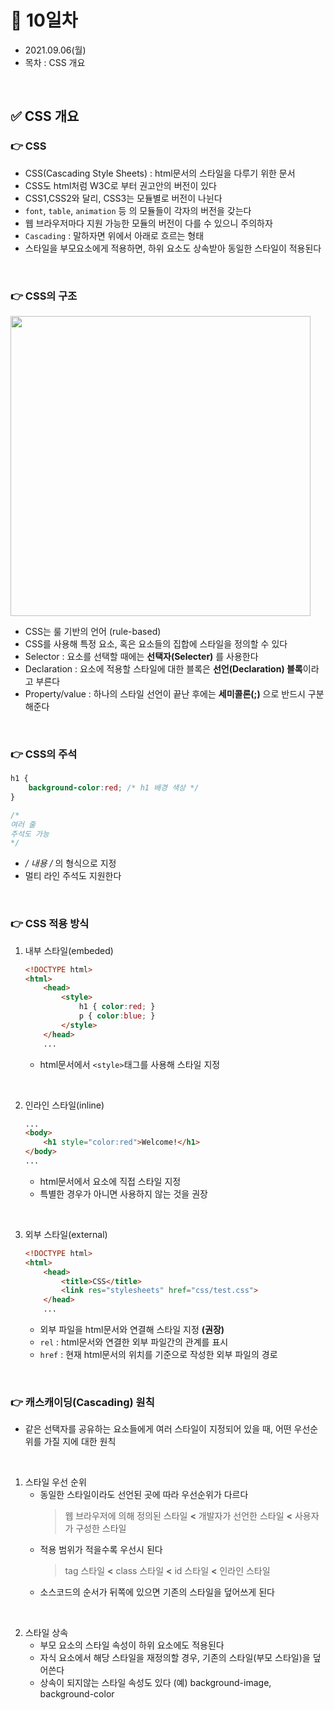 # 📌 10일차 
- 2021.09.06(월)
- 목차 : CSS 개요

<br>

## ✅ CSS 개요
### 👉 CSS
- CSS(Cascading Style Sheets) : html문서의 스타일을 다루기 위한 문서
- CSS도 html처럼 W3C로 부터 권고안의 버전이 있다
- CSS1,CSS2와 달리, CSS3는 모듈별로 버전이 나뉜다 
- `font`, `table`, `animation` 등 의 모듈들이 각자의 버전을 갖는다 
- 웹 브라우저마다 지원 가능한 모듈의 버전이 다를 수 있으니 주의하자
- `Cascading` : 말하자면 위에서 아래로 흐르는 형태
- 스타일을 부모요소에게 적용하면, 하위 요소도 상속받아 동일한 스타일이 적용된다


<br>

### 👉 CSS의 구조
<img src="https://mdn.mozillademos.org/files/9461/css-declaration-small.png" width="480">


- CSS는 룰 기반의 언어 (rule-based)
- CSS를 사용해 특정 요소, 혹은 요소들의 집합에 스타일을 정의할 수 있다 
- Selector : 요소를 선택할 때에는 **선택자(Selecter)** 를 사용한다
- Declaration : 요소에 적용할 스타일에 대한 블록은 **선언(Declaration) 블록**이라고 부른다 
- Property/value : 하나의 스타일 선언이 끝난 후에는 **세미콜론(;)** 으로 반드시 구분해준다



<br>

### 👉 CSS의 주석
```CSS
h1 {
    background-color:red; /* h1 배경 색상 */
}
```
```CSS
/*
여러 줄 
주석도 가능
*/
```
- **/* 내용 */** 의 형식으로 지정 
- 멀티 라인 주석도 지원한다 

<br>

### 👉 CSS 적용 방식

1. 내부 스타일(embeded)
    ```html
    <!DOCTYPE html>
    <html>
        <head>
            <style>
                h1 { color:red; }
                p { color:blue; }
            </style>
        </head>
        ...
    ```
    - html문서에서 `<style>`태그를 사용해 스타일 지정
    
<br>


2. 인라인 스타일(inline)
    ```html
    ...
    <body>
        <h1 style="color:red">Welcome!</h1>
    </body>
    ...
    ```
    - html문서에서 요소에 직접 스타일 지정
    - 특별한 경우가 아니면 사용하지 않는 것을 권장    

<br>

3. 외부 스타일(external)
    ```html
    <!DOCTYPE html>
    <html>
        <head>
            <title>CSS</title>
            <link res="stylesheets" href="css/test.css">
        </head>
        ...
    ```
    - 외부 파일을 html문서와 연결해 스타일 지정 **(권장)**
    - `rel` : html문서와 연결한 외부 파일간의 관계를 표시
    - `href` : 현재 html문서의 위치를 기준으로 작성한 외부 파일의 경로
    

<br>



### 👉 캐스캐이딩(Cascading) 원칙
- 같은 선택자를 공유하는 요소들에게 여러 스타일이 지정되어 있을 때, 어떤 우선순위를 가질 지에 대한 원칙

<br>

1. 스타일 우선 순위
    - 동일한 스타일이라도 선언된 곳에 따라 우선순위가 다르다
        > 웹 브라우저에 의해 정의된 스타일 **<** 개발자가 선언한 스타일 **<** 사용자가 구성한 스타일 
    - 적용 범위가 적을수록 우선시 된다
        > tag 스타일 **<** class 스타일 **<** id 스타일 **<** 인라인 스타일
    - 소스코드의 순서가 뒤쪽에 있으면 기존의 스타일을 덮어쓰게 된다

<br>

2. 스타일 상속
    - 부모 요소의 스타일 속성이 하위 요소에도 적용된다
    - 자식 요소에서 해당 스타일을 재정의할 경우, 기존의 스타일(부모 스타일)을 덮어쓴다
    - 상속이 되지않는 스타일 속성도 있다 (예) background-image, background-color



<br>
<br>
<br>
<br>












